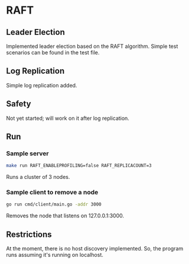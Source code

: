 # RAFT

## Leader Election

Implemented leader election based on the RAFT algorithm. Simple test scenarios can be found in the test file.

## Log Replication
Simple log replication added.

## Safety
Not yet started; will work on it after log replication.

## Run
### Sample server
```bash
make run RAFT_ENABLEPROFILING=false RAFT_REPLICACOUNT=3
```
Runs a cluster of 3 nodes.

### Sample client to remove a node
```bash
go run cmd/client/main.go -addr 3000
```
Removes the node that listens on 127.0.0.1:3000.

## Restrictions
At the moment, there is no host discovery implemented. So, the program runs assuming it's running on localhost.
